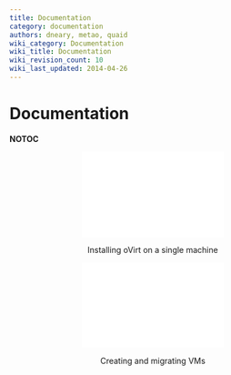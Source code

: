 ```yaml
---
title: Documentation
category: documentation
authors: dneary, metao, quaid
wiki_category: Documentation
wiki_title: Documentation
wiki_revision_count: 10
wiki_last_updated: 2014-04-26
---
```


# Documentation

__NOTOC__

<div class="row">
<div class="span5 offset1" style="text-align: center">
<iframe width="250" src="//youtube.com/embed/Aq3ctFhBIhk" frameborder="0" allowfullscreen="true"> </iframe>

Installing oVirt on a single machine

</div>
<div class="span5" style="text-align: center">
<iframe width="250" src="//youtube.com/embed/C4gayV6dYK4" frameborder="0" allowfullscreen="true"> </iframe>

Creating and migrating VMs

</div>
</div>
<div class="row">
<div class="span4">
</div>
<div class="span4">
</div>
<div class="span4">
</div>
</div>
